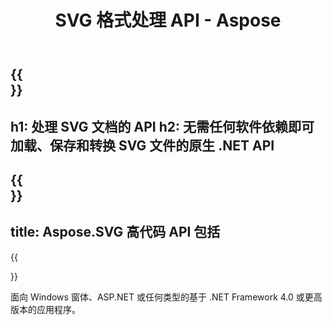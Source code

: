 ﻿---
translation: true
template: /templates/_template-family.md
title: SVG 格式处理 API - Aspose
weight: 10
url: /family
description: SVG 库，用于在任何平台上处理 SVG 并将其转换为 PNG、JPEG 和更流行的图像格式、PDF 和 XPS
---

{{<section banner>}}
---
h1: 处理 SVG 文档的 API
h2: 无需任何软件依赖即可加载、保存和转换 SVG 文件的原生 .NET API
---

{{<section include>}}
---
title: Aspose.SVG 高代码 API 包括
---

{{<section net>}}

面向 Windows 窗体、ASP.NET 或任何类型的基于 .NET Framework 4.0 或更高版本的应用程序。